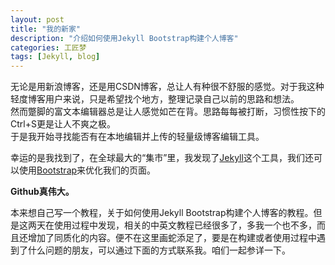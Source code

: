```yaml
---
layout: post
title: "我的新家"
description: "介绍如何使用Jekyll Bootstrap构建个人博客"
categories: 工匠梦
tags: [Jekyll, blog]
---
```


无论是用新浪博客，还是用CSDN博客，总让人有种很不舒服的感觉。对于我这种轻度博客用户来说，只是希望找个地方，整理记录自己以前的思路和想法。  
然而蹩脚的富文本编辑器总是让人感觉如芒在背。思路每每被打断，习惯性按下的Ctrl+S更是让人不爽之极。  
于是我开始寻找能否有在本地编辑并上传的轻量级博客编辑工具。

幸运的是我找到了，在全球最大的“集市”里，我发现了[Jekyll](http://jekyllrb.com/)这个工具，我们还可以使用[Bootstrap](http://twitter.github.io/bootstrap/)来优化我们的页面。  

**Github真伟大。**  

本来想自己写一个教程，关于如何使用Jekyll Bootstrap构建个人博客的教程。但是这两天在使用过程中发现，相关的中英文教程已经很多了，多我一个也不多，而且还增加了同质化的内容。便不在这里画蛇添足了，要是在构建或者使用过程中遇到了什么问题的朋友，可以通过下面的方式联系我。咱们一起参详一下。  

	